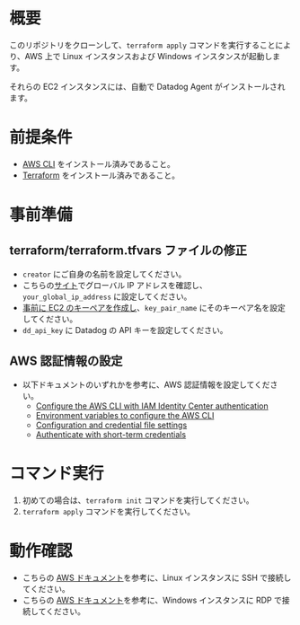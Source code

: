 # 概要

このリポジトリをクローンして、`terraform apply` コマンドを実行することにより、AWS 上で Linux インスタンスおよび Windows インスタンスが起動します。

それらの EC2 インスタンスには、自動で Datadog Agent がインストールされます。

# 前提条件

- [AWS CLI](https://docs.aws.amazon.com/cli/latest/userguide/getting-started-install.html) をインストール済みであること。
- [Terraform](https://developer.hashicorp.com/terraform/install) をインストール済みであること。

# 事前準備

## terraform/terraform.tfvars ファイルの修正

- `creator` にご自身の名前を設定してください。
- こちらの[サイト](https://www.cman.jp/network/support/go_access.cgi)でグローバル IP アドレスを確認し、`your_global_ip_address` に設定してください。
- [事前に EC2 のキーペアを作成し](https://docs.aws.amazon.com/ja_jp/AWSEC2/latest/UserGuide/create-key-pairs.html)、`key_pair_name` にそのキーペア名を設定してください。
- `dd_api_key` に Datadog の API キーを設定してください。

## AWS 認証情報の設定

- 以下ドキュメントのいずれかを参考に、AWS 認証情報を設定してください。
  - [Configure the AWS CLI with IAM Identity Center authentication](https://docs.aws.amazon.com/cli/latest/userguide/cli-configure-sso.html#sso-configure-profile-token-auto-sso)
  - [Environment variables to configure the AWS CLI](https://docs.aws.amazon.com/cli/latest/userguide/cli-configure-envvars.html?icmpid=docs_sso_user_portal)
  - [Configuration and credential file settings](https://docs.aws.amazon.com/cli/latest/userguide/cli-configure-files.html)
  - [Authenticate with short-term credentials](https://docs.aws.amazon.com/cli/latest/userguide/cli-authentication-short-term.html)

# コマンド実行

1. 初めての場合は、`terraform init` コマンドを実行してください。
1. `terraform apply` コマンドを実行してください。

# 動作確認

- こちらの [AWS ドキュメント](https://docs.aws.amazon.com/ja_jp/AWSEC2/latest/UserGuide/connect-linux-inst-ssh.html)を参考に、Linux インスタンスに SSH で接続してください。
- こちらの [AWS ドキュメント](https://docs.aws.amazon.com/ja_jp/AWSEC2/latest/UserGuide/connect-rdp.html)を参考に、Windows インスタンスに RDP で接続してください。
